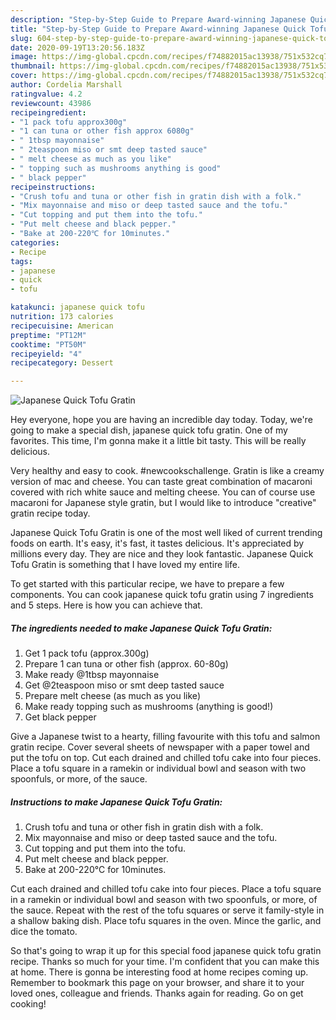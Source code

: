 ```yaml
---
description: "Step-by-Step Guide to Prepare Award-winning Japanese Quick Tofu Gratin"
title: "Step-by-Step Guide to Prepare Award-winning Japanese Quick Tofu Gratin"
slug: 604-step-by-step-guide-to-prepare-award-winning-japanese-quick-tofu-gratin
date: 2020-09-19T13:20:56.183Z
image: https://img-global.cpcdn.com/recipes/f74882015ac13938/751x532cq70/japanese-quick-tofu-gratin-recipe-main-photo.jpg
thumbnail: https://img-global.cpcdn.com/recipes/f74882015ac13938/751x532cq70/japanese-quick-tofu-gratin-recipe-main-photo.jpg
cover: https://img-global.cpcdn.com/recipes/f74882015ac13938/751x532cq70/japanese-quick-tofu-gratin-recipe-main-photo.jpg
author: Cordelia Marshall
ratingvalue: 4.2
reviewcount: 43986
recipeingredient:
- "1 pack tofu approx300g"
- "1 can tuna or other fish approx 6080g"
- " 1tbsp mayonnaise"
- " 2teaspoon miso or smt deep tasted sauce"
- " melt cheese as much as you like"
- " topping such as mushrooms anything is good"
- " black pepper"
recipeinstructions:
- "Crush tofu and tuna or other fish in gratin dish with a folk."
- "Mix mayonnaise and miso or deep tasted sauce and the tofu."
- "Cut topping and put them into the tofu."
- "Put melt cheese and black pepper."
- "Bake at 200-220℃ for 10minutes."
categories:
- Recipe
tags:
- japanese
- quick
- tofu

katakunci: japanese quick tofu 
nutrition: 173 calories
recipecuisine: American
preptime: "PT12M"
cooktime: "PT50M"
recipeyield: "4"
recipecategory: Dessert

---
```



![Japanese Quick Tofu Gratin](https://img-global.cpcdn.com/recipes/f74882015ac13938/751x532cq70/japanese-quick-tofu-gratin-recipe-main-photo.jpg)

Hey everyone, hope you are having an incredible day today. Today, we're going to make a special dish, japanese quick tofu gratin. One of my favorites. This time, I'm gonna make it a little bit tasty. This will be really delicious.

Very healthy and easy to cook. #newcookschallenge. Gratin is like a creamy version of mac and cheese. You can taste great combination of macaroni covered with rich white sauce and melting cheese. You can of course use macaroni for Japanese style gratin, but I would like to introduce &#34;creative&#34; gratin recipe today.

Japanese Quick Tofu Gratin is one of the most well liked of current trending foods on earth. It's easy, it's fast, it tastes delicious. It's appreciated by millions every day. They are nice and they look fantastic. Japanese Quick Tofu Gratin is something that I have loved my entire life.


To get started with this particular recipe, we have to prepare a few components. You can cook japanese quick tofu gratin using 7 ingredients and 5 steps. Here is how you can achieve that.

<!--inarticleads1-->

##### The ingredients needed to make Japanese Quick Tofu Gratin:

1. Get 1 pack tofu (approx.300g)
1. Prepare 1 can tuna or other fish (approx. 60-80g)
1. Make ready  @1tbsp mayonnaise
1. Get  @2teaspoon miso or smt deep tasted sauce
1. Prepare  melt cheese (as much as you like)
1. Make ready  topping such as mushrooms (anything is good!)
1. Get  black pepper


Give a Japanese twist to a hearty, filling favourite with this tofu and salmon gratin recipe. Cover several sheets of newspaper with a paper towel and put the tofu on top. Cut each drained and chilled tofu cake into four pieces. Place a tofu square in a ramekin or individual bowl and season with two spoonfuls, or more, of the sauce. 

<!--inarticleads2-->

##### Instructions to make Japanese Quick Tofu Gratin:

1. Crush tofu and tuna or other fish in gratin dish with a folk.
1. Mix mayonnaise and miso or deep tasted sauce and the tofu.
1. Cut topping and put them into the tofu.
1. Put melt cheese and black pepper.
1. Bake at 200-220℃ for 10minutes.


Cut each drained and chilled tofu cake into four pieces. Place a tofu square in a ramekin or individual bowl and season with two spoonfuls, or more, of the sauce. Repeat with the rest of the tofu squares or serve it family-style in a shallow baking dish. Place tofu squares in the oven. Mince the garlic, and dice the tomato. 

So that's going to wrap it up for this special food japanese quick tofu gratin recipe. Thanks so much for your time. I'm confident that you can make this at home. There is gonna be interesting food at home recipes coming up. Remember to bookmark this page on your browser, and share it to your loved ones, colleague and friends. Thanks again for reading. Go on get cooking!
